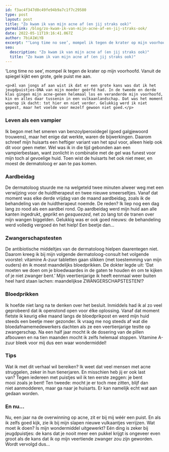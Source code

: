 ```yaml
---
id: f3ac4f347d0c49fe94b9a7c1f7c29580
type: post
layout: post
title: "Zo kwam ik van mijn acne af (en jij straks ook)"
permalink: /blog/zo-kwam-ik-van-mijn-acne-af-en-jij-straks-ook/
date: 2022-05-11T19:16:41.067Z
author: 7biA1WiYB
excerpt: "‘Long time no see’, mompel ik tegen de krater op mijn voorhoofd. Vanuit de spiegel kijkt een grote, gele puist me aan.  "
seo:
  description: "Zo kwam ik van mijn acne af (en jij straks ook)"
  title: "Zo kwam ik van mijn acne af (en jij straks ook)"
---
```

‘Long time no see’, mompel ik tegen de krater op mijn voorhoofd. Vanuit de spiegel kijkt een grote, gele puist me aan.  

    <p>Al van jongs af aan wist ik dat er een grote kans was dat ik het jeugdpuistjes-DNA van mijn moeder geërfd had. In de tweede en derde klas gingen mijn acne-genen helemaal los en veranderde mijn voorhoofd, kin en alles daar tussenin in een vulkaanlandschap. Dat was het moment waarop ik dacht: tot hier en niet verder. Gelukkig werd ik niet gepest, maar het voelde voor mezelf gewoon niet goed.</p>
<h3>Leven als een vampier</h3>
<p>Ik begon met het smeren van benzoylperoxidegel (goed galgjewoord trouwens), maar het enige dat werkte, waren de bijwerkingen. Daarom schreef mijn huisarts een heftiger variant van het spul voor, alleen hielp ook dit voor geen meter. Wel was ik in die tijd gebonden aan een vampierbestaan, want zonlicht in combinatie met de gel was funest voor mijn toch al gevoelige huid. Toen wist de huisarts het ook niet meer, en moest de dermatoloog er aan te pas komen.</p>
<h3>Aardbeidag</h3>
<p>De dermatoloog stuurde me na welgeteld twee minuten alweer weg met een verwijzing voor de huidtherapeut en twee nieuwe smeerseltjes. Vanaf dat moment was elke derde vrijdag van de maand aardbeidag, zoals ik de behandeling van de huidtherapeut noemde. De reden? Ik liep nog een dag lang zo rood als een aardbei rond. Op aardbeidag werd mijn huid aan alle kanten ingedrukt, geprikt en <em>gesqueezed</em>, net zo lang tot de tranen over mijn wangen biggelden. Gelukkig was er ook goed nieuws: de behandeling werd volledig vergoed én het hielp! Een beetje dan...</p>
<h3>Zwangerschapstesten</h3>
<p>De antibiotische middeltjes van de dermatoloog hielpen daarentegen niet. Daarom kreeg ik bij mijn volgende dermatoloog-consult het volgende voorstel: vitamine A-zuur tabletten gaan slikken (met toestemming van mijn ouders) én ik moest maandelijks bloedprikken. De dokter legde uit: ‘Dat moeten we doen om je bloedwaardes in de gaten te houden én om te kijken of je niet zwanger bent.’ Mijn veertienjarige ik heeft eenmaal weer buiten heel hard staan lachen: maandelijkse ZWANGERSCHAPSTESTEN!?</p>
<h3>Bloedprikken</h3>
<p>Ik hoefde niet lang na te denken over het besluit. Inmiddels had ik al zo veel geprobeerd dat ik openstond open voor élke oplossing. Vanaf dat moment fietste ik keurig elke maand langs de bloedprikpost en werd mijn huid steeds een beetje meer gezonder. Ik vraag me nog steeds af wat die bloedafnamemedewerkers dachten als ze een veertienjarige testte op zwangerschap. Na een half jaar mocht ik de dosering van de pillen afbouwen en na tien maanden mocht ik zelfs helemaal stoppen. Vitamine A-zuur bleek voor mij dus een waar wondermiddel!</p>
<h3>Tips</h3>
<p>Wat ik met dit verhaal wil bereiken? Ik weet dat veel mensen met acne struggelen, zeker in hun tienerjaren. En misschien heb jij er ook last van? Tegen iedereen met puistjes wil ik ten eerste zeggen: je bent mooi zoals je bent! Ten tweede: mocht je er toch mee zitten, blijf dan niet aanmodderen, maar ga naar je huisarts. Er kan namelijk echt wat aan gedaan worden.</p>
<h3>En nu…</h3>
<p>Nu, een jaar na de overwinning op acne, zit er bij mij wéér een puist. En als ik zelfs goed kijk, zie ik bij mijn slapen nieuwe vulkaantjes verrijzen. Wat moet ik doen? Is mijn wondermiddel uitgewerkt? Eén ding is zeker bij jeugdpuistjes: de kans dat je nooit meer een pukkel krijgt is ongeveer even groot als de kans dat ik op mijn veertiende zwanger zou zijn geworden. Wordt vervolgd dus…</p>  
